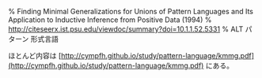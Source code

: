 % Finding Minimal Generalizations for Unions of Pattern Languages and Its Application to Inductive Inference from Positive Data (1994)
% http://citeseerx.ist.psu.edu/viewdoc/summary?doi=10.1.1.52.5331
% ALT パターン 形式言語

ほとんど内容は
[http://cympfh.github.io/study/pattern-language/kmmg.pdf](http://cympfh.github.io/study/pattern-language/kmmg.pdf)
にある。
